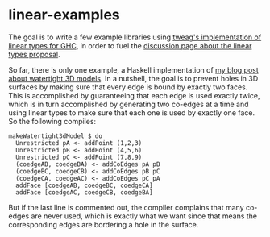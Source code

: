 # linear-examples

The goal is to write a few example libraries using [tweag's implementation of linear types for GHC](https://github.com/tweag/ghc/tree/linear-types#readme), in order to fuel the [discussion page about the linear types proposal](https://github.com/ghc-proposals/ghc-proposals/pull/91).

So far, there is only one example, a Haskell implementation of [my blog post about watertight 3D models](https://www.spiria.com/en/blog/desktop-software/making-non-manifold-models-unrepresentable). In a nutshell, the goal is to prevent holes in 3D surfaces by making sure that every edge is bound by exactly two faces. This is accomplished by guaranteeing that each edge is used exactly twice, which is in turn accomplished by generating two co-edges at a time and using linear types to make sure that each one is used by exactly one face. So the following compiles:

    makeWatertight3dModel $ do
      Unrestricted pA <- addPoint (1,2,3)
      Unrestricted pB <- addPoint (4,5,6)
      Unrestricted pC <- addPoint (7,8,9)
      (coedgeAB, coedgeBA) <- addCoEdges pA pB
      (coedgeBC, coedgeCB) <- addCoEdges pB pC
      (coedgeCA, coedgeAC) <- addCoEdges pC pA
      addFace [coedgeAB, coedgeBC, coedgeCA]
      addFace [coedgeAC, coedgeCB, coedgeBA]

But if the last line is commented out, the compiler complains that many co-edges are never used, which is exactly what we want since that means the corresponding edges are bordering a hole in the surface.
